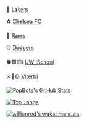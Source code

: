 🏀 <a href="https://www.nba.com/lakers/" target="_blank">Lakers</a>

⚽ <a href="https://www.chelseafc.com/en" target="_blank">Chelsea FC</a>

🏈 <a href="https://www.therams.com/" target="_blank">Rams</a>

⚾  <a href="https://www.mlb.com/dodgers" target="_blank">Dodgers</a>


🐕🟪🟨ℹ <a href="https://ischool.uw.edu/" target="_blank">UW iSchool</a>

⚔🔴🟡 <a href="https://www.cs.usc.edu/" target="_blank">Viterbi</a>


[![PopBots's GitHub Stats](https://github-readme-stats.vercel.app/api?username=popbot&count_private=true&show_icons=true&theme=panda&hide_rank=false)](https://github.com/anuraghazra/github-readme-stats)

[![Top Langs](https://github-readme-stats.vercel.app/api/top-langs/?username=popbot&theme=panda&langs_count=10)](https://github.com/anuraghazra/github-readme-stats)

[![willianrod's wakatime stats](https://github-readme-stats.vercel.app/api/wakatime?username=PopBot)](https://github.com/anuraghazra/github-readme-stats)

